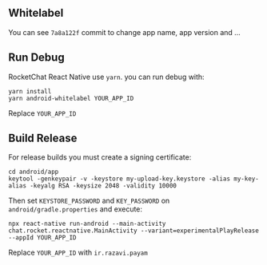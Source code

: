 ## Whitelabel

You can see `7a8a122f` commit to change app name, app version and ...

## Run Debug
RocketChat React Native use `yarn`. you can run debug with:
```commandline
yarn install
yarn android-whitelabel YOUR_APP_ID
```
Replace `YOUR_APP_ID`

## Build Release

For release builds you must create a signing certificate:
```commandline
cd android/app
keytool -genkeypair -v -keystore my-upload-key.keystore -alias my-key-alias -keyalg RSA -keysize 2048 -validity 10000
```
Then set `KEYSTORE_PASSWORD` and `KEY_PASSWORD` on `android/gradle.properties` and execute:
```commandline
npx react-native run-android --main-activity chat.rocket.reactnative.MainActivity --variant=experimentalPlayRelease --appId YOUR_APP_ID
```
Replace `YOUR_APP_ID` with `ir.razavi.payam`